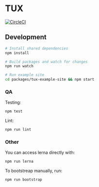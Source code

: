 # TUX 

[![CircleCI](https://circleci.com/gh/aranja/tux-next.svg?style=svg)](https://circleci.com/gh/aranja/tux-next)

## Development

```bash
# Install shared dependencies
npm install

# Build packages and watch for changes
npm run watch

# Run example site
cd packages/tux-example-site && npm start
```

### QA

Testing:
```bash
npm test
```

Lint:
```bash
npm run lint
```

### Other

You can access lerna directly with:
```bash 
npm run lerna
```

To bootstreap manually, run:
```bash
npm run bootstrap
```
